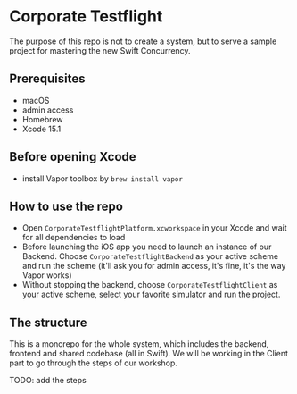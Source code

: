 # Corporate Testflight

The purpose of this repo is not to create a system, but to serve a sample project for mastering the new Swift Concurrency.

## Prerequisites

* macOS
* admin access
* Homebrew
* Xcode 15.1 

## Before opening Xcode

* install Vapor toolbox by `brew install vapor`

## How to use the repo

* Open `CorporateTestflightPlatform.xcworkspace` in your Xcode and wait for all dependencies to load
* Before launching the iOS app you need to launch an instance of our Backend. Choose `CorporateTestflightBackend` as your active scheme and run the scheme (it'll ask you for admin access, it's fine, it's the way Vapor works)
* Without stopping the backend, choose `CorporateTestflightClient` as your active scheme, select your favorite simulator and run the project.

## The structure

This is a monorepo for the whole system, which includes the backend, frontend and shared codebase (all in Swift).
We will be working in the Client part to go through the steps of our workshop.

TODO: add the steps  
